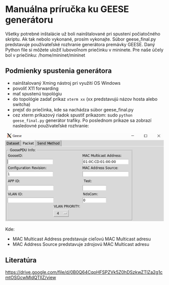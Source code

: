 # <h1> Manuálna príručka ku GEESE generátoru
Všetky potrebné inštalácie už boli nainštalované pri spustení počiatočného skriptu. Ak tak nebolo vykonané, prosím vykonajte.
Súbor geese_final.py predstavuje používateľské rozhranie generátora premávky GEESE. Daný Python file si môžete uložiť lubovoľnom priečinku v mininete. 
Pre naše účely bol v priečinku: /home/mininet/mininet
## <h2> Podmienky spustenia generátora
* nainštalovaný Xming nástroj pri využití OS Windows
* povoliť X11 forwarding
* mať spustenú topológiu
* do topológie zadať príkaz `xterm xx` (xx predstavujú názov hosta alebo switcha)
* prejsť do priečinka, kde sa nachádza súbor geese_final.py
* cez xterm príkazový riadok spustiť príkazom: sudo `python geese_final.py` generátor trafiky.
Po poslednom príkaze sa zobrazí nasledovné používateľské rozhranie: 

![GOOSE používateľské rozhranie](goose.png)

Kde:
* MAC Multicast Address predstavuje cieľovú MAC Multicast adresu
* MAC Address Source predstavuje zdrojovú MAC Multicast adresu

## <h2> Literatúra
https://drive.google.com/file/d/0B0Q64CqoHFSPZVk5Z0hDSzkwZTlZa2g1cmtOSGcwMldQTllZ/view 
